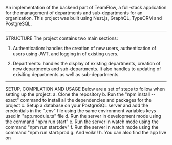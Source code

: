 An implementation of the backend part of TeamFlow, a full-stack application for the management of departments and sub-departments for an organization. This project was built using Nest.js, GraphQL, TypeORM and PostgreSQL.


-------------------------------------------------------------------------------------------------------------------------------------------------------------------
STRUCTURE
The project contains two main sections:

1. Authentication: handles the creation of new users, authentication of users using JWT, and logging in of existing users.

2. Departments: handles the display of existing departments, creation of new departments and sub-departments. It also handles to updating of exisiting departments as well as sub-departments.


-------------------------------------------------------------------------------------------------------------------------------------------------------------------
SETUP, COMPILATION AND USAGE
Below are a set of steps to follow when setting up the project:
a. Clone the repository
b. Run the "npm install --exact" command to install all the dependencies and packages for the project
c. Setup a database on your PostgreSQL server and add the credentials in the ".env" file using the same environment variables keys used in "app.module.ts" file
d. Run the server in development mode using the command "npm run start"
e. Run the server in watch mode using the command "npm run start:dev"
f. Run the server in watch mode using the command "npm run start:prod
g. And voila!!
h. You can also find the app live on 

